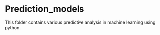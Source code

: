 # Prediction_models
This folder contains various predictive analysis in machine learning using python.
